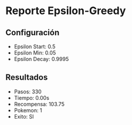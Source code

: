 # Reporte Epsilon-Greedy
## Configuración
- Epsilon Start: 0.5
- Epsilon Min: 0.05
- Epsilon Decay: 0.9995

## Resultados
- Pasos: 330
- Tiempo: 0.00s
- Recompensa: 103.75
- Pokemon: 1
- Exito: SI
